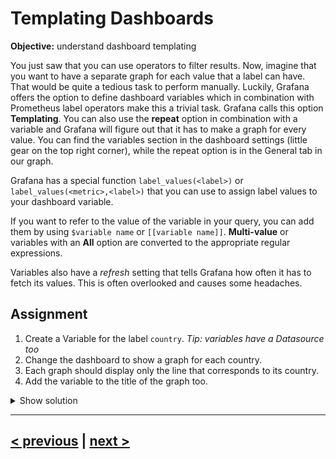 # Templating Dashboards
**Objective:** understand dashboard templating

You just saw that you can use operators to filter results. Now, imagine that you want to have a separate graph for each value
that a label can have. That would be quite a tedious task to perform manually.
Luckily, Grafana offers the option to define dashboard variables which in combination with Prometheus label operators make
this a trivial task. Grafana calls this option **Templating**. You can also use the **repeat** option in combination with a 
variable and Grafana will figure out that it has to make a graph for every value. 
You can find the variables section in the dashboard settings (little gear on the top right corner), while the repeat option 
is in the General tab in our graph.

Grafana has a special function `label_values(<label>)` or `label_values(<metric>,<label>)` that you can use to assign label values
to your dashboard variable.

If you want to refer to the value of the variable in your query, you can add them by using `$variable name` or `[[variable name]]`. 
**Multi-value** or variables with an **All** option are converted to the appropriate regular expressions.

Variables also have a *refresh* setting that tells Grafana how often it has to fetch its values.
This is often overlooked and causes some headaches.

## Assignment
1. Create a Variable for the label `country`. _Tip: variables have a Datasource too_
1. Change the dashboard to show a graph for each country. 
1. Each graph should display only the line that corresponds to its country.
1. Add the variable to the title of the graph too.

<details>
  <summary>Show solution</summary>

  **Solution**.  

  1. You can create variables by clicking the settings button (gear icon) in your dashboard and then select variables
  from the menu. You have should created a variable called `country` with query: `label_values(country)`.  
  If you have done everything right, you see the variable values at the end of the page.
  1. You should have changed the query in the the panel: `logged_on_customers{country=~"^$country$"}`  
  1. In the general tab of your panel you can find the repeat option. The dropdown value should be set to `country`  
  1. In the same tab, you should have set title of the dashboard to: `Logged on Customers $country`.  
</details>


---
## [< previous](03%20-%20Label%20Operators.md) | [next >](..)
